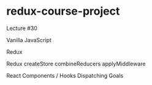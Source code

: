 # redux-course-project
 
Lecture #30

Vanilla JavaScript

Redux

Redux createStore combineReducers applyMiddleware

React Components / Hooks Dispatching Goals